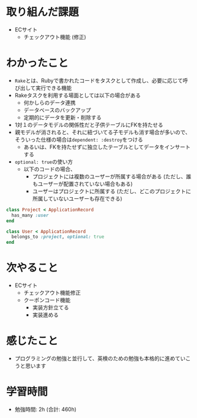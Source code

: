# 取り組んだ課題 
+ ECサイト
  + チェックアウト機能 (修正)
# わかったこと 
+ `Rake`とは、Rubyで書かれたコードをタスクとして作成し、必要に応じて呼び出して実行できる機能
+ Rakeタスクを利用する場面としては以下の場合がある
  + 何かしらのデータ連携
  + データベースのバックアップ
  + 定期的にデータを更新・削除する
+ 1対１のデータモデルの関係性だと子供テーブルにFKを持たせる
+ 親モデルが消されると、それに紐づいてる子モデルも消す場合が多いので、そういった仕様の場合は`dependent: :destroy`をつける
  + あるいは、FKを持たせずに独立したテーブルとしてデータをインサートする
+ `optional: true`の使い方
  + 以下のコードの場合、
    + プロジェクトには複数のユーザーが所属する場合がある (ただし、誰もユーザーが配置されていない場合もある)
    + ユーザーはプロジェクトに所属する (ただし、どこのプロジェクトに所属していないユーザーも存在できる)
```rb
class Project < ApplicationRecord
  has_many :user
end

class User < ApplicationRecord
  belongs_to :project, optional: true
end
```
# 次やること
+ ECサイト
  + チェックアウト機能修正
  + クーポンコード機能 
    + 実装方針立てる
    + 実装進める
# 感じたこと
+ プログラミングの勉強と並行して、英検のための勉強も本格的に進めていこうと思います
# 学習時間  
+ 勉強時間: 2h (合計: 460h)





